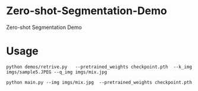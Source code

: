 # Zero-shot-Segmentation-Demo
Zero-shot Segmentation Demo 

# Usage

```python demos/retrive.py   --pretrained_weights checkpoint.pth  --k_img imgs/sample5.JPEG --q_img imgs/mix.jpg```

```python main.py --img imgs/mix.jpg  --pretrained_weights checkpoint.pth```
